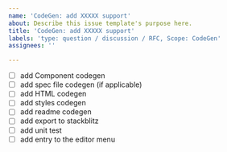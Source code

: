 ```yaml
---
name: 'CodeGen: add XXXXX support'
about: Describe this issue template's purpose here.
title: 'CodeGen: add XXXXX support'
labels: 'type: question / discussion / RFC, Scope: CodeGen'
assignees: ''

---
```


- [ ] add Component codegen
- [ ] add spec file codegen (if applicable)
- [ ] add HTML codegen
- [ ] add styles codegen
- [ ] add readme codegen
- [ ] add export to stackblitz
- [ ] add unit test
- [ ] add entry to the editor menu

